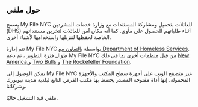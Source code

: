 ## حول ملفي

يسمح My File NYC للعائلات بتحميل ومشاركة المستندات مع وزارة خدمات المشردين (DHS) أثناء طلباتهم للحصول على مأوى. كما أنه مكان آمن للعائلات لتخزين مستنداتهم الخاصة لحفظها لتنزيلها واستخدامها لأشياء أخرى.

تتم إدارة My File NYC بواسطة <a href="https://www1.nyc.gov/site/opportunity/index.page" target="_blank">بالتعاون مع <a href="https://www1.nyc.gov/site/dhs/index.page" target="_blank">Department of Homeless Services</a>. طوال فترة التطوير ، تم دعم My File NYC من قبل منظمات أخرى بما في ذلك <a href="https://www.newamerica.org/" target="_blank">New America</a>,و <a href="https://www.twobulls.com/" target="_blank">Two Bulls</a> و <a href="https://www.rockefellerfoundation.org/" target="_blank">The Rockefeller Foundation</a>.

يمكن الوصول إلى My File NYC عبر متصفح الويب على أجهزة سطح المكتب والأجهزة المحمولة. إنها أداة مفتوحة المصدر يحتفظ بها مكتب الفرص التابع لبلدية مدينة نيويورك وشركائنا.

ملفي قيد التشغيل حاليًا.

